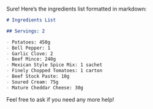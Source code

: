 Sure! Here’s the ingredients list formatted in markdown:

```markdown
# Ingredients List

## Servings: 2

- Potatoes: 450g
- Bell Pepper: 1
- Garlic Clove: 2
- Beef Mince: 240g
- Mexican Style Spice Mix: 1 sachet
- Finely Chopped Tomatoes: 1 carton
- Beef Stock Paste: 10g
- Soured Cream: 75g
- Mature Cheddar Cheese: 30g
```

Feel free to ask if you need any more help!
